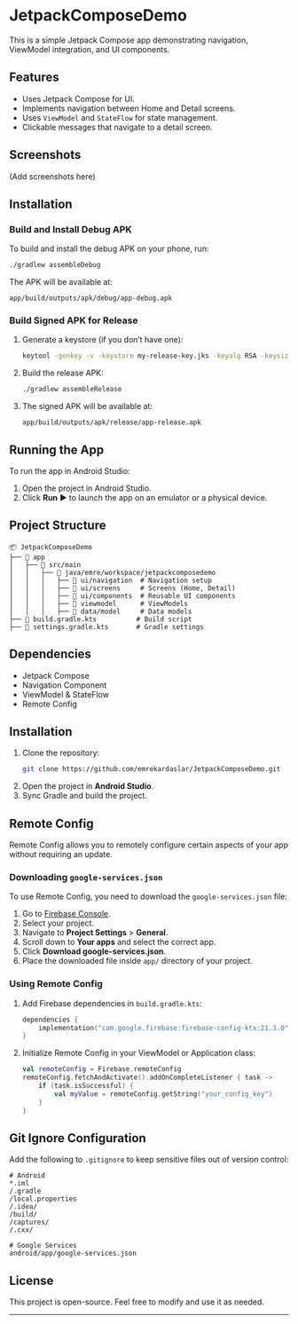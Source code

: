 # JetpackComposeDemo

This is a simple Jetpack Compose app demonstrating navigation, ViewModel integration, and UI components.

## Features
- Uses Jetpack Compose for UI.
- Implements navigation between Home and Detail screens.
- Uses `ViewModel` and `StateFlow` for state management.
- Clickable messages that navigate to a detail screen.

## Screenshots
(Add screenshots here)

## Installation

### Build and Install Debug APK
To build and install the debug APK on your phone, run:
```sh
./gradlew assembleDebug
```
The APK will be available at:
```
app/build/outputs/apk/debug/app-debug.apk
```

### Build Signed APK for Release
1. Generate a keystore (if you don’t have one):
   ```sh
   keytool -genkey -v -keystore my-release-key.jks -keyalg RSA -keysize 2048 -validity 10000 -alias my-key-alias
   ```
2. Build the release APK:
   ```sh
   ./gradlew assembleRelease
   ```
3. The signed APK will be available at:
   ```
   app/build/outputs/apk/release/app-release.apk
   ```

## Running the App
To run the app in Android Studio:
1. Open the project in Android Studio.
2. Click **Run** ▶️ to launch the app on an emulator or a physical device.

## Project Structure
```
📦 JetpackComposeDemo
├── 📂 app
│   ├── 📂 src/main
│   │   ├── 📂 java/emre/workspace/jetpackcomposedemo
│   │   │   ├── 📂 ui/navigation  # Navigation setup
│   │   │   ├── 📂 ui/screens     # Screens (Home, Detail)
│   │   │   ├── 📂 ui/components  # Reusable UI components
│   │   │   ├── 📂 viewmodel      # ViewModels
│   │   │   ├── 📂 data/model     # Data models
├── 📜 build.gradle.kts          # Build script
├── 📜 settings.gradle.kts       # Gradle settings
```

## Dependencies
- Jetpack Compose
- Navigation Component
- ViewModel & StateFlow
- Remote Config


## Installation
1. Clone the repository:
   ```sh
   git clone https://github.com/emrekardaslar/JetpackComposeDemo.git
   ```
2. Open the project in **Android Studio**.
3. Sync Gradle and build the project.

## Remote Config
Remote Config allows you to remotely configure certain aspects of your app without requiring an update.

### Downloading `google-services.json`
To use Remote Config, you need to download the `google-services.json` file:
1. Go to [Firebase Console](https://console.firebase.google.com/).
2. Select your project.
3. Navigate to **Project Settings** > **General**.
4. Scroll down to **Your apps** and select the correct app.
5. Click **Download google-services.json**.
6. Place the downloaded file inside `app/` directory of your project.

### Using Remote Config
1. Add Firebase dependencies in `build.gradle.kts`:
   ```kotlin
   dependencies {
       implementation("com.google.firebase:firebase-config-ktx:21.3.0")
   }
   ```
2. Initialize Remote Config in your ViewModel or Application class:
   ```kotlin
   val remoteConfig = Firebase.remoteConfig
   remoteConfig.fetchAndActivate().addOnCompleteListener { task ->
       if (task.isSuccessful) {
           val myValue = remoteConfig.getString("your_config_key")
       }
   }
   ```

## Git Ignore Configuration
Add the following to `.gitignore` to keep sensitive files out of version control:
```
# Android
*.iml
/.gradle
/local.properties
/.idea/
/build/
/captures/
/.cxx/

# Google Services
android/app/google-services.json
```

## License
This project is open-source. Feel free to modify and use it as needed.

---

